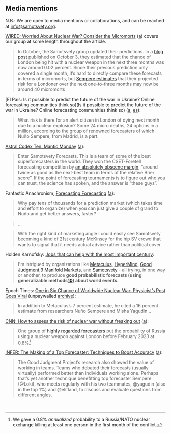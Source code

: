 ## Media mentions

N.B.: We are open to media mentions or collaborations, and can be reached at [info@samotsvety.org](mailto:info@samotsvety.org).

[WIRED: Worried About Nuclear War? Consider the Micromorts](https://www.wired.co.uk/article/micromorts-nuclear-war) ([a](https://web.archive.org/web/20221030121813/https://www.wired.co.uk/article/micromorts-nuclear-war)) covers our group at some length throughout the article.

> In October, the Samotsvety group updated their predictions. In a [blog post](https://forum.effectivealtruism.org/posts/2nDTrDPZJBEerZGrk/samotsvety-nuclear-risk-update-october-2022) published on October 3, they estimated that the chance of London being hit with a nuclear weapon in the next three months was now around 0.02 percent. Since their previous prediction only covered a single month, it’s hard to directly compare these forecasts in terms of micromorts, but [Sempere estimates](https://www.squiggle-language.com/playground/#code=eNqVU8lu20AM%2FRXCpzaotwIGCiM9dAkKo01SwHZz0WUsURKREanOYsMI8u%2BlFieu06TIRRpuj%2B9xOHcDX8puGavKuP1gHlzEd63rIqMg7uAhpkDGLn9HKgqLy%2BCIi8F8MB7DJaVOKnEB0AeqTEAPOwolTKES1v8Gww6RNZwaawIJgw9Y%2B4QT1vqrmFo0DuKtM8SYsIuezNqj7yM3aGphv%2BB1lwEfYTKaTGYQpDnMOhQJCKE0QT8INTqSDCQHZYRAHizmASL7GlPKCbOT5lefVtcJPzK8jsFThn3Hb7TFQ%2Fcbo7xuMetYTDsS0xmAop0PISdrh8THWCtp0NecCutM1WGsFv9X5VnCAK9h9A9JDTvu7R%2FaXnis2aXeXRDN3lCx%2Fr5efqGwbxFa1ItnWnaC%2B6m%2Ff6L3COtU6sujOING6Kuo9EoXVW3SAMRgxQcoJTpdKrOxuJKmtMbPmIvrmPfEP5zyrg7r6zXtWRHtZbyZwhCewr8F1TC9bCn9dLLRjD0UovunHY318vAwgDISv%2BfUqagUcmUvzoOPaQnGQ4swhIXG0XhdMXGQ4cGonWQxDbRVco1mA6meXq6hhwn9lf3L2Ija0VPB2NL00W0VmYsudyfOZmDygE6twwbtiNXRY4xGo%2BYaWusr%2BdoaRb9rxgTwONP50bmLJXw%2FuP8DtRGUZA%3D%3D) that their projected risk for a Londoner over the next one-to-three months may now be around 40 micromorts

[El País: Is it possible to predict the future of the war in Ukraine? Online forecasting communities think so](Is it possible to predict the future of the war in Ukraine? Online forecasting communities think so) ([a](https://web.archive.org/web/20220401061002/https://english.elpais.com/science-tech/2022-03-26/is-it-possible-to-predict-the-future-of-the-war-in-ukraine-online-forecasting-communities-think-so.html), [es](https://elpais.com/tecnologia/2022-03-24/se-puede-predecir-el-futuro-de-la-guerra-en-ucrania-es-lo-que-intenta-una-comunidad-de-pronosticadores-en-internet.html)):

> What risk is there for an alert citizen in London of dying next month due to a nuclear explosion? Some 24 micro deaths, 24 options in a million, according to the group of renowned forecasters of which Nuño Sempere, from Madrid, is a part.

[Astral Codex Ten: Mantic Monday](https://astralcodexten.substack.com/p/mantic-monday-31422) ([a](https://web.archive.org/web/20220401013834/https://astralcodexten.substack.com/p/mantic-monday-31422)):

> Enter Samotsvety Forecasts. This is a team of some of the best superforecasters in the world. They won the CSET-Foretell forecasting competition by [an absolutely obscene margin](https://www.lesswrong.com/posts/EGHtomuh55375u7RT/forecasting-newsletter-march-2021), “around twice as good as the next-best team in terms of the relative Brier score”. If the point of forecasting tournaments is to figure out who you can trust, the science has spoken, and the answer is “these guys”.

Fantastic Anachronism, [Forecasting Forecasting](https://fantasticanachronism.com/2022/11/21/forecasting-forecasting/) ([a](https://web.archive.org/web/20221123112102/https://fantasticanachronism.com/2022/11/21/forecasting-forecasting/
)):

> Why pay tens of thousands for a prediction market (which takes time and effort to organize) when you can just give a couple of grand to Nuño and get better answers, faster?

> ...

> With the right kind of marketing angle I could easily see Samotsvety becoming a kind of 21st century McKinsey for the hip SV crowd that wants to signal that it needs actual advice rather than political cover.

Holden Karnofsky: [Jobs that can help with the most important century](https://www.cold-takes.com/jobs-that-can-help-with-the-most-important-century/):

> I'm intrigued by organizations like [Metaculus](https://www.metaculus.com/questions/?show-welcome=true), [HyperMind](https://www.hypermind.com/), [Good Judgment](https://goodjudgment.com/),[9](https://www.cold-takes.com/p/5fec3148-e34e-4bc2-a28b-8c95926142fa/#fn9) [Manifold Markets](https://manifold.markets/), and [Samotsvety](https://samotsvety.org/) - all trying, in one way or another, to produce **good probabilistic forecasts (using generalizable methods[10](https://www.cold-takes.com/p/5fec3148-e34e-4bc2-a28b-8c95926142fa/#fn10)) about world events.**

Epoch Times: [One in Six Chance of Worldwide Nuclear War: Physicist’s Post Goes Viral](https://www.theepochtimes.com/mkt_app/one-in-six-chance-of-worldwide-nuclear-war-physicists-post-goes-viral_4786911.html) (unpaywalled [archive](https://archive.is/VuZaK)):

> In addition to Metaculus’s 7 percent estimate, he cited a 16 percent estimate from researchers Nuño Sempere and Misha Yagudin...

[CNN: How to assess the risk of nuclear war without freaking out](https://edition.cnn.com/2022/06/28/opinions/nuclear-war-likelihood-probability-russia-us-scoblic-mandel/index.html) ([a](https://web.archive.org/web/20220628081603/https://edition.cnn.com/2022/06/28/opinions/nuclear-war-likelihood-probability-russia-us-scoblic-mandel/index.html)):

> One group of [highly regarded forecasters](https://forum.effectivealtruism.org/posts/KRFXjCqqfGQAYirm5/samotsvety-nuclear-risk-forecasts-march-2022#_blank) put the probability of Russia using a nuclear weapon against London before February 2023 at 0.8%[^1]

[INFER: The Making of a Top Forecaster: Techniques to Boost Accuracy](https://www.infer-pub.com/blog/top-forecaster-techniques) ([a](https://web.archive.org/web/20220221032529/https://www.infer-pub.com/blog/top-forecaster-techniques)): 

> The Good Judgment Project’s research also showed the value of working in teams. Teams who debated their forecasts (usually virtually) performed better than individuals working alone. Perhaps that’s yet another technique benefitting top forecaster Sempere (@Loki), who meets regularly with his two teammates, @yagudin (also in the top 1%) and @elifland, to discuss and evaluate questions from different angles.

<br>

[^1]: We gave a 0.8% _annualized_ probability to a Russia/NATO nuclear exchange killing at least one person in the first month of the conflict.
